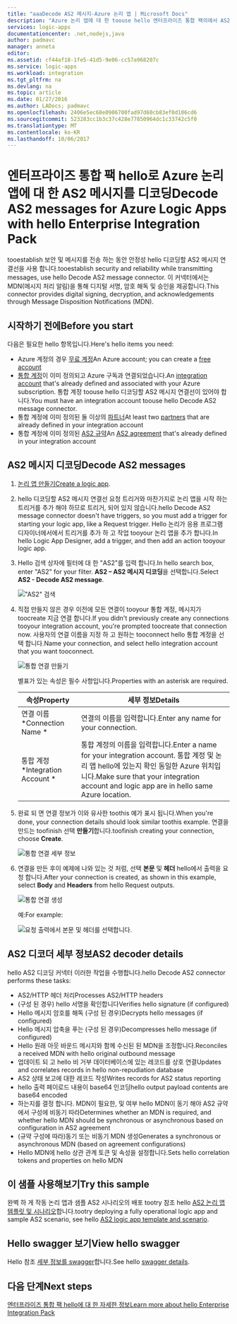 ```yaml
---
title: "aaaDecode AS2 메시지-Azure 논리 앱 | Microsoft Docs"
description: "Azure 논리 앱에 대 한 toouse hello 엔터프라이즈 통합 팩의에서 AS2 디코더에서 hello 하는 방법"
services: logic-apps
documentationcenter: .net,nodejs,java
author: padmavc
manager: anneta
editor: 
ms.assetid: cf44af18-1fe5-41d5-9e06-cc57a968207c
ms.service: logic-apps
ms.workload: integration
ms.tgt_pltfrm: na
ms.devlang: na
ms.topic: article
ms.date: 01/27/2016
ms.author: LADocs; padmavc
ms.openlocfilehash: 2406e5ec68e0906700fad97d60cb83ef0d106cd6
ms.sourcegitcommit: 523283cc1b3c37c428e77850964dc1c33742c5f0
ms.translationtype: MT
ms.contentlocale: ko-KR
ms.lasthandoff: 10/06/2017
---
```

# <a name="decode-as2-messages-for-azure-logic-apps-with-hello-enterprise-integration-pack"></a><span data-ttu-id="d0be3-103">엔터프라이즈 통합 팩 hello로 Azure 논리 앱에 대 한 AS2 메시지를 디코딩</span><span class="sxs-lookup"><span data-stu-id="d0be3-103">Decode AS2 messages for Azure Logic Apps with hello Enterprise Integration Pack</span></span> 

<span data-ttu-id="d0be3-104">tooestablish 보안 및 메시지를 전송 하는 동안 안정성 hello 디코딩할 AS2 메시지 연결선을 사용 합니다.</span><span class="sxs-lookup"><span data-stu-id="d0be3-104">tooestablish security and reliability while transmitting messages, use hello Decode AS2 message connector.</span></span> <span data-ttu-id="d0be3-105">이 커넥터에서는 MDN(메시지 처리 알림)을 통해 디지털 서명, 암호 해독 및 승인을 제공합니다.</span><span class="sxs-lookup"><span data-stu-id="d0be3-105">This connector provides digital signing, decryption, and acknowledgements through Message Disposition Notifications (MDN).</span></span>

## <a name="before-you-start"></a><span data-ttu-id="d0be3-106">시작하기 전에</span><span class="sxs-lookup"><span data-stu-id="d0be3-106">Before you start</span></span>

<span data-ttu-id="d0be3-107">다음은 필요한 hello 항목입니다.</span><span class="sxs-lookup"><span data-stu-id="d0be3-107">Here's hello items you need:</span></span>

* <span data-ttu-id="d0be3-108">Azure 계정의 경우 [무료 계정](https://azure.microsoft.com/free)</span><span class="sxs-lookup"><span data-stu-id="d0be3-108">An Azure account; you can create a [free account](https://azure.microsoft.com/free)</span></span>
* <span data-ttu-id="d0be3-109">[통합 계정](logic-apps-enterprise-integration-create-integration-account.md)이 이미 정의되고 Azure 구독과 연결되었습니다.</span><span class="sxs-lookup"><span data-stu-id="d0be3-109">An [integration account](logic-apps-enterprise-integration-create-integration-account.md) that's already defined and associated with your Azure subscription.</span></span> <span data-ttu-id="d0be3-110">통합 계정 toouse hello 디코딩할 AS2 메시지 연결선이 있어야 합니다.</span><span class="sxs-lookup"><span data-stu-id="d0be3-110">You must have an integration account toouse hello Decode AS2 message connector.</span></span>
* <span data-ttu-id="d0be3-111">통합 계정에 이미 정의된 둘 이상의 [파트너](logic-apps-enterprise-integration-partners.md)</span><span class="sxs-lookup"><span data-stu-id="d0be3-111">At least two [partners](logic-apps-enterprise-integration-partners.md) that are already defined in your integration account</span></span>
* <span data-ttu-id="d0be3-112">통합 계정에 이미 정의된 [AS2 규약](logic-apps-enterprise-integration-as2.md)</span><span class="sxs-lookup"><span data-stu-id="d0be3-112">An [AS2 agreement](logic-apps-enterprise-integration-as2.md) that's already defined in your integration account</span></span>

## <a name="decode-as2-messages"></a><span data-ttu-id="d0be3-113">AS2 메시지 디코딩</span><span class="sxs-lookup"><span data-stu-id="d0be3-113">Decode AS2 messages</span></span>

1. <span data-ttu-id="d0be3-114">[논리 앱 만들기](../logic-apps/logic-apps-create-a-logic-app.md)</span><span class="sxs-lookup"><span data-stu-id="d0be3-114">[Create a logic app](../logic-apps/logic-apps-create-a-logic-app.md).</span></span>

2. <span data-ttu-id="d0be3-115">hello 디코딩할 AS2 메시지 연결선 요청 트리거와 마찬가지로 논리 앱을 시작 하는 트리거를 추가 해야 하므로 트리거, 되어 있지 않습니다.</span><span class="sxs-lookup"><span data-stu-id="d0be3-115">hello Decode AS2 message connector doesn't have triggers, so you must add a trigger for starting your logic app, like a Request trigger.</span></span> <span data-ttu-id="d0be3-116">Hello 논리가 응용 프로그램 디자이너에서에서 트리거를 추가 하 고 작업 tooyour 논리 앱을 추가 합니다.</span><span class="sxs-lookup"><span data-stu-id="d0be3-116">In hello Logic App Designer, add a trigger, and then add an action tooyour logic app.</span></span>

3.  <span data-ttu-id="d0be3-117">Hello 검색 상자에 필터에 대 한 "AS2"를 입력 합니다.</span><span class="sxs-lookup"><span data-stu-id="d0be3-117">In hello search box, enter "AS2" for your filter.</span></span> <span data-ttu-id="d0be3-118">**AS2 – AS2 메시지 디코딩**을 선택합니다.</span><span class="sxs-lookup"><span data-stu-id="d0be3-118">Select **AS2 - Decode AS2 message**.</span></span>
   
    !["AS2" 검색](media/logic-apps-enterprise-integration-as2-decode/as2decodeimage1.png)

4. <span data-ttu-id="d0be3-120">직접 만들지 않은 경우 이전에 모든 연결이 tooyour 통합 계정, 메시지가 toocreate 지금 연결 합니다.</span><span class="sxs-lookup"><span data-stu-id="d0be3-120">If you didn't previously create any connections tooyour integration account, you're prompted toocreate that connection now.</span></span> <span data-ttu-id="d0be3-121">사용자의 연결 이름을 지정 하 고 원하는 tooconnect hello 통합 계정을 선택 합니다.</span><span class="sxs-lookup"><span data-stu-id="d0be3-121">Name your connection, and select hello integration account that you want tooconnect.</span></span>
   
    ![통합 연결 만들기](media/logic-apps-enterprise-integration-as2-decode/as2decodeimage2.png)

    <span data-ttu-id="d0be3-123">별표가 있는 속성은 필수 사항입니다.</span><span class="sxs-lookup"><span data-stu-id="d0be3-123">Properties with an asterisk are required.</span></span>

    | <span data-ttu-id="d0be3-124">속성</span><span class="sxs-lookup"><span data-stu-id="d0be3-124">Property</span></span> | <span data-ttu-id="d0be3-125">세부 정보</span><span class="sxs-lookup"><span data-stu-id="d0be3-125">Details</span></span> |
    | --- | --- |
    | <span data-ttu-id="d0be3-126">연결 이름 *</span><span class="sxs-lookup"><span data-stu-id="d0be3-126">Connection Name *</span></span> |<span data-ttu-id="d0be3-127">연결의 이름을 입력합니다.</span><span class="sxs-lookup"><span data-stu-id="d0be3-127">Enter any name for your connection.</span></span> |
    | <span data-ttu-id="d0be3-128">통합 계정 *</span><span class="sxs-lookup"><span data-stu-id="d0be3-128">Integration Account *</span></span> |<span data-ttu-id="d0be3-129">통합 계정의 이름을 입력합니다.</span><span class="sxs-lookup"><span data-stu-id="d0be3-129">Enter a name for your integration account.</span></span> <span data-ttu-id="d0be3-130">통합 계정 및 논리 앱 hello에 있는지 확인 동일한 Azure 위치입니다.</span><span class="sxs-lookup"><span data-stu-id="d0be3-130">Make sure that your integration account and logic app are in hello same Azure location.</span></span> |

5.  <span data-ttu-id="d0be3-131">완료 되 면 연결 정보가 이와 유사한 toothis 예가 표시 됩니다.</span><span class="sxs-lookup"><span data-stu-id="d0be3-131">When you're done, your connection details should look similar toothis example.</span></span> <span data-ttu-id="d0be3-132">연결을 만드는 toofinish 선택 **만들기**합니다.</span><span class="sxs-lookup"><span data-stu-id="d0be3-132">toofinish creating your connection, choose **Create**.</span></span>

    ![통합 연결 세부 정보](media/logic-apps-enterprise-integration-as2-decode/as2decodeimage3.png)

6. <span data-ttu-id="d0be3-134">연결을 만든 후이 예제에 나와 있는 것 처럼, 선택 **본문** 및 **헤더** hello에서 출력을 요청 합니다.</span><span class="sxs-lookup"><span data-stu-id="d0be3-134">After your connection is created, as shown in this example, select **Body** and **Headers** from hello Request outputs.</span></span>
   
    ![통합 연결 생성](media/logic-apps-enterprise-integration-as2-decode/as2decodeimage4.png) 

    <span data-ttu-id="d0be3-136">예:</span><span class="sxs-lookup"><span data-stu-id="d0be3-136">For example:</span></span>

    ![요청 출력에서 본문 및 헤더를 선택합니다.](media/logic-apps-enterprise-integration-as2-decode/as2decodeimage5.png) 

## <a name="as2-decoder-details"></a><span data-ttu-id="d0be3-138">AS2 디코더 세부 정보</span><span class="sxs-lookup"><span data-stu-id="d0be3-138">AS2 decoder details</span></span>

<span data-ttu-id="d0be3-139">hello AS2 디코딩 커넥터 이러한 작업을 수행합니다.</span><span class="sxs-lookup"><span data-stu-id="d0be3-139">hello Decode AS2 connector performs these tasks:</span></span> 

* <span data-ttu-id="d0be3-140">AS2/HTTP 헤더 처리</span><span class="sxs-lookup"><span data-stu-id="d0be3-140">Processes AS2/HTTP headers</span></span>
* <span data-ttu-id="d0be3-141">(구성 된 경우) hello 서명을 확인합니다</span><span class="sxs-lookup"><span data-stu-id="d0be3-141">Verifies hello signature (if configured)</span></span>
* <span data-ttu-id="d0be3-142">Hello 메시지 암호를 해독 (구성 된 경우)</span><span class="sxs-lookup"><span data-stu-id="d0be3-142">Decrypts hello messages (if configured)</span></span>
* <span data-ttu-id="d0be3-143">Hello 메시지 압축을 푸는 (구성 된 경우)</span><span class="sxs-lookup"><span data-stu-id="d0be3-143">Decompresses hello message (if configured)</span></span>
* <span data-ttu-id="d0be3-144">Hello 원래 아웃 바운드 메시지와 함께 수신된 된 MDN을 조정합니다.</span><span class="sxs-lookup"><span data-stu-id="d0be3-144">Reconciles a received MDN with hello original outbound message</span></span>
* <span data-ttu-id="d0be3-145">업데이트 되 고 hello 비 거부 데이터베이스에 있는 레코드를 상호 연결</span><span class="sxs-lookup"><span data-stu-id="d0be3-145">Updates and correlates records in hello non-repudiation database</span></span>
* <span data-ttu-id="d0be3-146">AS2 상태 보고에 대한 레코드 작성</span><span class="sxs-lookup"><span data-stu-id="d0be3-146">Writes records for AS2 status reporting</span></span>
* <span data-ttu-id="d0be3-147">hello 출력 페이로드 내용이 base64 인코딩</span><span class="sxs-lookup"><span data-stu-id="d0be3-147">hello output payload contents are base64 encoded</span></span>
* <span data-ttu-id="d0be3-148">하는지를 결정 합니다. MDN이 필요한, 및 여부 hello MDN이 동기 해야 AS2 규약에서 구성에 비동기 따라</span><span class="sxs-lookup"><span data-stu-id="d0be3-148">Determines whether an MDN is required, and whether hello MDN should be synchronous or asynchronous based on configuration in AS2 agreement</span></span>
* <span data-ttu-id="d0be3-149">(규약 구성에 따라)동기 또는 비동기 MDN 생성</span><span class="sxs-lookup"><span data-stu-id="d0be3-149">Generates a synchronous or asynchronous MDN (based on agreement configurations)</span></span>
* <span data-ttu-id="d0be3-150">Hello MDN에 hello 상관 관계 토큰 및 속성을 설정합니다.</span><span class="sxs-lookup"><span data-stu-id="d0be3-150">Sets hello correlation tokens and properties on hello MDN</span></span>

## <a name="try-this-sample"></a><span data-ttu-id="d0be3-151">이 샘플 사용해보기</span><span class="sxs-lookup"><span data-stu-id="d0be3-151">Try this sample</span></span>

<span data-ttu-id="d0be3-152">완벽 하 게 작동 논리 앱과 샘플 AS2 시나리오의 배포 tootry 참조 hello [AS2 논리 앱 템플릿 및 시나리오](https://azure.microsoft.com/documentation/templates/201-logic-app-as2-send-receive/)합니다.</span><span class="sxs-lookup"><span data-stu-id="d0be3-152">tootry deploying a fully operational logic app and sample AS2 scenario, see hello [AS2 logic app template and scenario](https://azure.microsoft.com/documentation/templates/201-logic-app-as2-send-receive/).</span></span>

## <a name="view-hello-swagger"></a><span data-ttu-id="d0be3-153">Hello swagger 보기</span><span class="sxs-lookup"><span data-stu-id="d0be3-153">View hello swagger</span></span>
<span data-ttu-id="d0be3-154">Hello 참조 [세부 정보를 swagger](/connectors/as2/)합니다.</span><span class="sxs-lookup"><span data-stu-id="d0be3-154">See hello [swagger details](/connectors/as2/).</span></span> 

## <a name="next-steps"></a><span data-ttu-id="d0be3-155">다음 단계</span><span class="sxs-lookup"><span data-stu-id="d0be3-155">Next steps</span></span>
[<span data-ttu-id="d0be3-156">엔터프라이즈 통합 팩 hello에 대 한 자세한 정보</span><span class="sxs-lookup"><span data-stu-id="d0be3-156">Learn more about hello Enterprise Integration Pack</span></span>](logic-apps-enterprise-integration-overview.md) 

